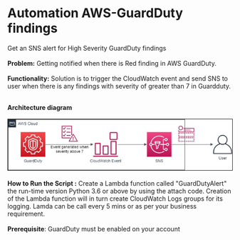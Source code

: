 # Automation AWS-GuardDuty findings 
Get an SNS alert for High Severity GuardDuty findings<br><br>
<b>Problem:</B> Getting notified when there is Red finding in AWS GuardDuty.
<BR><br>
<b>Functionality:</B> Solution is to trigger the CloudWatch event and send SNS to user when there is any findings with severity of greater than 7 in Guardduty.
<br><br>

<b>Architecture diagram</B><br><br>
<img src="https://github.com/gitenmitra/AWS/blob/main/GuardDutty.jpg?raw=true" alt="Architecture diagram" border="1">
<br><br>
<b>How to Run the Script :</B> Create a Lambda function called "GuardDutyAlert" the run-time version Python 3.6 or above by using the attach code. 
Creation of the Lambda function will in turn create CloudWatch Logs groups for its logging.
Lamda can be call every 5 mins or as per your business requirement. <br><br>
<b>Prerequisite</b>: GuardDuty must be enabled on your account 
